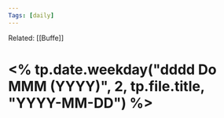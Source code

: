 ```yaml
---
Tags: [daily]
---
```

Related: [[Buffe]]
# <% tp.date.weekday("dddd Do MMM (YYYY)", 2, tp.file.title, "YYYY-MM-DD") %>